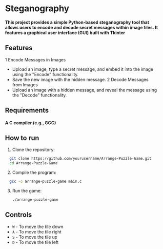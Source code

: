 # Steganography
#### This project provides a simple Python-based steganography tool that allows users to encode and decode secret messages within image files. It features a graphical user interface (GUI) built with Tkinter


## Features
1 Encode Messages in Images
   * Upload an image, type a secret message, and embed it into the image using the "Encode" functionality.
   * Save the new image with the hidden message.
2 Decode Messages from Images
   * Upload an image with a hidden message, and reveal the message using the "Decode" functionality.
 
## Requirements
#### A C compiler (e.g., GCC)

## How to run
1. Clone the repository:
  ```bash
    git clone https://github.com/yourusername/Arrange-Puzzle-Game.git
    cd Arrange-Puzzle-Game
  ```

2. Compile the program:
  ```bash
    gcc -o arrange-puzzle-game main.c
  ```

3. Run the game:
   ```bash
   ./arrange-puzzle-game
   ```

## Controls
* `W` - To move the tile down
* `A` - To move the tile right
* `S` - To move the tile up
* `D` - To move the tile left
